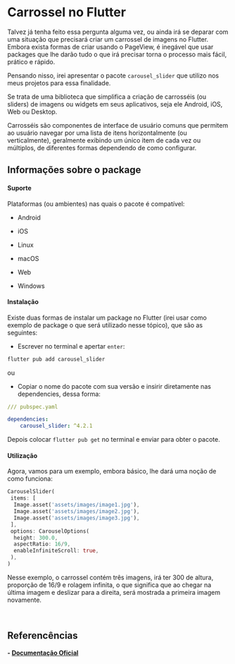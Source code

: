 # Carrossel no Flutter

Talvez já tenha feito essa pergunta alguma vez, ou ainda irá se deparar com uma situação que precisará criar um carrossel de imagens no Flutter. Embora exista formas de criar usando o PageView, é inegável que usar packages que lhe darão tudo o que irá precisar torna o processo mais fácil, prático e rápido.

Pensando nisso, irei apresentar o pacote `carousel_slider` que utilizo nos meus projetos para essa finalidade.

Se trata de uma biblioteca que simplifica a criação de carrosséis (ou sliders) de imagens ou widgets em seus aplicativos, seja ele Android, iOS, Web ou Desktop.

Carrosséis são componentes de interface de usuário comuns que permitem ao usuário navegar por uma lista de itens horizontalmente (ou verticalmente), geralmente exibindo um único item de cada vez ou múltiplos, de diferentes formas dependendo de como configurar.

## Informações sobre o package

#### Suporte

Plataformas (ou ambientes) nas quais o pacote é compatível:

- Android

- iOS

- Linux

- macOS

- Web

- Windows

#### Instalação

Existe duas formas de instalar um package no Flutter (irei usar como exemplo de package o que será utilizado nesse tópico), que são as seguintes:

- Escrever no terminal e apertar `enter`:

```bash
flutter pub add carousel_slider
```

ou

- Copiar o nome do pacote com sua versão e insirir diretamente nas dependencies, dessa forma:

```yaml
/// pubspec.yaml

dependencies:
    carousel_slider: ^4.2.1
```

Depois colocar `flutter pub get` no terminal e enviar para obter o pacote.

#### Utilização

Agora, vamos para um exemplo, embora básico, lhe dará uma noção de como funciona:

```dart
CarouselSlider(
 items: [
  Image.asset('assets/images/image1.jpg'),
  Image.asset('assets/images/image2.jpg'),
  Image.asset('assets/images/image3.jpg'),
 ],
 options: CarouselOptions(
  height: 300.0,
  aspectRatio: 16/9,
  enableInfiniteScroll: true,
 ),
)
```

Nesse exemplo, o carrossel contém três imagens, irá ter 300 de altura, proporção de 16/9 e rolagem infinita, o que significa que ao chegar na última imagem e deslizar para a direita, será mostrada a primeira imagem novamente.

</br>

## Referencências

<b>- [Documentação Oficial](https://pub.dev/packages/carousel_slider)</b>
